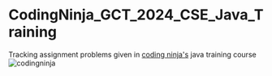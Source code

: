 # CodingNinja_GCT_2024_CSE_Java_Training

Tracking assignment problems given in [coding ninja's](https://www.codingninjas.com/) java training course
![codingninja](https://codingninjas.com/assets-landing/images/CNLOGO.svg)

